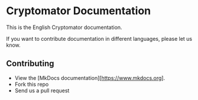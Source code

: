 # Cryptomator Documentation

This is the English Cryptomator documentation.

If you want to contribute documentation in different languages, please let us know.

## Contributing

- View the [MkDocs documentation][https://www.mkdocs.org].
- Fork this repo
- Send us a pull request
